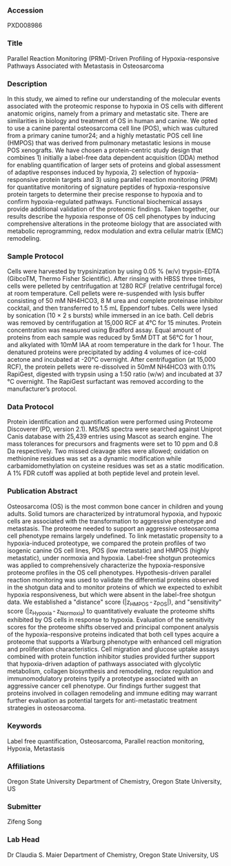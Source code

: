 ### Accession
PXD008986

### Title
Parallel Reaction Monitoring (PRM)-Driven Profiling of  Hypoxia-responsive Pathways Associated with Metastasis in Osteosarcoma

### Description
In this study, we aimed to refine our understanding of the molecular events associated with the proteomic response to hypoxia in OS cells with different anatomic origins, namely from a primary and metastatic site. There are similarities in biology and treatment of OS in human and canine. We opted to use a canine parental osteosarcoma cell line (POS), which was cultured from a primary canine tumor24; and a highly metastatic POS cell line (HMPOS) that was derived from pulmonary metastatic lesions in mouse POS xenografts. We have chosen a protein-centric study design that combines 1) initially a label-free data dependent acquisition (DDA) method for enabling quantification of larger sets of proteins and global assessment of adaptive responses induced by hypoxia, 2) selection of hypoxia-responsive protein targets and 3) using parallel reaction monitoring (PRM) for quantitative monitoring of signature peptides of hypoxia-responsive protein targets to determine their precise response to hypoxia and to confirm hypoxia-regulated pathways.  Functional biochemical assays provide additional validation of the proteomic findings. Taken together, our results describe the hypoxia response of OS cell phenotypes by inducing comprehensive alterations in the proteome biology that are associated with metabolic reprogramming, redox modulation and extra cellular matrix (EMC) remodeling.

### Sample Protocol
Cells were harvested by trypsinization by using 0.05 % (w/v) trypsin-EDTA (GibcoTM, Thermo Fisher Scientific). After rinsing with HBSS three times, cells were pelleted by centrifugation at 1280 RCF (relative centrifugal force) at room temperature. Cell pellets were re-suspended with lysis buffer consisting of 50 mM NH4HCO3, 8 M urea and complete proteinase inhibitor cocktail, and then transferred to 1.5 mL Eppendorf tubes. Cells were lysed by sonication (10 × 2 s bursts) while immersed in an ice bath. Cell debris was removed by centrifugation at 15,000 RCF at 4°C for 15 minutes.   Protein concentration was measured using Bradford assay. Equal amount of proteins from each sample was reduced by 5mM DTT at 56°C for 1 hour, and alkylated with 10mM IAA at room temperature in the dark for 1 hour. The denatured proteins were precipitated by adding 4 volumes of ice-cold acetone and incubated at -20°C overnight. After centrifugation (at 15,000 RCF), the protein pellets were re-dissolved in 50mM NH4HCO3 with 0.1% RapiGest, digested with trypsin using a 1:50 ratio (w/w) and incubated at 37 °C overnight. The RapiGest surfactant was removed according to the manufacturer’s protocol.

### Data Protocol
Protein identification and quantification were performed using Proteome Discoverer (PD, version 2.1). MS/MS spectra were searched against Uniprot Canis database with 25,439 entries using Mascot as search engine. The mass tolerances for precursors and fragments were set to 10 ppm and 0.8 Da respectively. Two missed cleavage sites were allowed; oxidation on methionine residues was set as a dynamic modification while carbamidomethylation on cysteine residues was set as a static modification. A 1% FDR cutoff was applied at both peptide level and protein level.

### Publication Abstract
Osteosarcoma (OS) is the most common bone cancer in children and young adults. Solid tumors are characterized by intratumoral hypoxia, and hypoxic cells are associated with the transformation to aggressive phenotype and metastasis. The proteome needed to support an aggressive osteosarcoma cell phenotype remains largely undefined. To link metastatic propensity to a hypoxia-induced proteotype, we compared the protein profiles of two isogenic canine OS cell lines, POS (low metastatic) and HMPOS (highly metastatic), under normoxia and hypoxia. Label-free shotgun proteomics was applied to comprehensively characterize the hypoxia-responsive proteome profiles in the OS cell phenotypes. Hypothesis-driven parallel reaction monitoring was used to validate the differential proteins observed in the shotgun data and to monitor proteins of which we expected to exhibit hypoxia responsiveness, but which were absent in the label-free shotgun data. We established a "distance" score (|z<sub>HMPOS</sub>&#x2009;-&#x2009;z<sub>POS</sub>|), and "sensitivity" score (|z<sub>Hypoxia</sub>&#x2009;-&#x2009;z<sub>Normoxia</sub>) to quantitatively evaluate the proteome shifts exhibited by OS cells in response to hypoxia. Evaluation of the sensitivity scores for the proteome shifts observed and principal component analysis of the hypoxia-responsive proteins indicated that both cell types acquire a proteome that supports a Warburg phenotype with enhanced cell migration and proliferation characteristics. Cell migration and glucose uptake assays combined with protein function inhibitor studies provided further support that hypoxia-driven adaption of pathways associated with glycolytic metabolism, collagen biosynthesis and remodeling, redox regulation and immunomodulatory proteins typify a proteotype associated with an aggressive cancer cell phenotype. Our findings further suggest that proteins involved in collagen remodeling and immune editing may warrant further evaluation as potential targets for anti-metastatic treatment strategies in osteosarcoma.

### Keywords
Label free quantification, Osteosarcoma, Parallel reaction monitoring, Hypoxia, Metastasis

### Affiliations
Oregon State University 
Department of Chemistry, Oregon State University, US

### Submitter
Zifeng  Song

### Lab Head
Dr Claudia S. Maier
Department of Chemistry, Oregon State University, US


